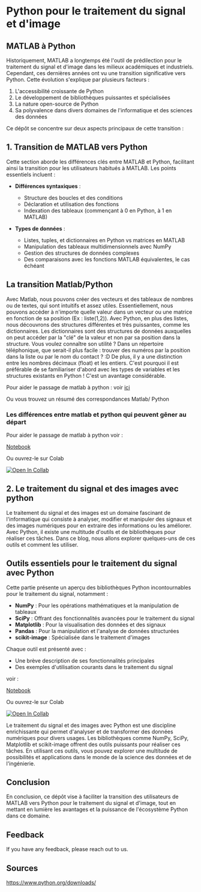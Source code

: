 # Python pour le traitement du signal et d'image
## MATLAB à Python

Historiquement, MATLAB a longtemps été l'outil de prédilection pour le traitement du signal et d'image dans les milieux académiques et industriels. Cependant, ces dernières années ont vu une transition significative vers Python. Cette évolution s'explique par plusieurs facteurs :

1. L'accessibilité croissante de Python
2. Le développement de bibliothèques puissantes et spécialisées
3. La nature open-source de Python
4. Sa polyvalence dans divers domaines de l'informatique et des sciences des données

Ce dépôt se concentre sur deux aspects principaux de cette transition :

## 1. Transition de MATLAB vers Python

Cette section aborde les différences clés entre MATLAB et Python, facilitant ainsi la transition pour les utilisateurs habitués à MATLAB. Les points essentiels incluent :

- **Différences syntaxiques** : 
  - Structure des boucles et des conditions
  - Déclaration et utilisation des fonctions
  - Indexation des tableaux (commençant à 0 en Python, à 1 en MATLAB)

- **Types de données** :
  - Listes, tuples, et dictionnaires en Python vs matrices en MATLAB
  - Manipulation des tableaux multidimensionnels avec NumPy
  - Gestion des structures de données complexes
  - Des comparaisons avec les fonctions MATLAB équivalentes, le cas échéant


## La transition Matlab/Python

Avec Matlab, nous pouvons créer des vecteurs et des tableaux de nombres ou de textes, qui sont intuitifs et assez utiles. Essentiellement, nous pouvons accéder à n'importe quelle valeur dans un vecteur ou une matrice en fonction de sa position (Ex : liste(1,2)). Avec Python, en plus des listes, nous découvrons des structures différentes et très puissantes, comme les dictionnaires. Les dictionnaires sont des structures de données auxquelles on peut accéder par la "clé" de la valeur et non par sa position dans la structure. Vous voulez connaître son utilité ? Dans un répertoire téléphonique, que serait-il plus facile : trouver des numéros par la position dans la liste ou par le nom du contact ? :D De plus, il y a une distinction entre les nombres décimaux (float) et les entiers. C'est pourquoi il est préférable de se familiariser d'abord avec les types de variables et les structures existants en Python ! C'est un avantage considérable.

Pour aider le passage de matlab à python  : voir [ici](https://numpy.org/doc/stable/user/numpy-for-matlab-users.html#general-purpose-equivalents)

Ou vous trouvez un résumé des correspondances  Matlab/ Python

### Les différences entre matlab et python qui peuvent gêner au départ 
Pour aider le passage de matlab à python voir :

[Notebook](https://github.com/Mohamed-sra/Python-pour-le-TS-et-le-TI/blob/main/SI_processing_with%20python/Matlab%20to%20Python.ipynb)

Ou ouvrez-le sur Colab

[![Open In Collab](https://colab.research.google.com/assets/colab-badge.svg)](https://colab.research.google.com/github/Mohamed-sra/Python-pour-le-TS-et-le-TI/blob/main/SI_processing_with%20python/Matlab%20to%20Python.ipynb)

## 2. Le traitement du signal et des images avec python

Le traitement du signal et des images est un domaine fascinant de l'informatique qui consiste à analyser, modifier et manipuler des signaux et des images numériques pour en extraire des informations ou les améliorer. Avec Python, il existe une multitude d'outils et de bibliothèques pour réaliser ces tâches. Dans ce blog, nous allons explorer quelques-uns de ces outils et comment les utiliser.

##  Outils essentiels pour le traitement du signal avec Python

Cette partie présente un aperçu des bibliothèques Python incontournables pour le traitement du signal, notamment :

- **NumPy** : Pour les opérations mathématiques et la manipulation de tableaux
- **SciPy** : Offrant des fonctionnalités avancées pour le traitement du signal
- **Matplotlib** : Pour la visualisation des données et des signaux
- **Pandas** : Pour la manipulation et l'analyse de données structurées
- **scikit-image** : Spécialisée dans le traitement d'images

Chaque outil est présenté avec :
- Une brève description de ses fonctionnalités principales
- Des exemples d'utilisation courants dans le traitement du signal

voir :

[Notebook](https://github.com/Mohamed-sra/Python-pour-le-TS-et-le-TI/blob/main/SI_processing_with%20python/Traitement%20du%20signal%20et%20d'image%20avec%20python.ipynb)

Ou ouvrez-le sur Colab

[![Open In Collab](https://colab.research.google.com/assets/colab-badge.svg)](https://colab.research.google.com/github/Mohamed-sra/Python-pour-le-TS-et-le-TI/blob/main/SI_processing_with%20python/Traitement%20du%20signal%20et%20d'image%20avec%20python.ipynb)


Le traitement du signal et des images avec Python est une discipline enrichissante qui permet d'analyser et de transformer des données numériques pour divers usages. Les bibliothèques comme NumPy, SciPy, Matplotlib et scikit-image offrent des outils puissants pour réaliser ces tâches. En utilisant ces outils, vous pouvez explorer une multitude de possibilités et applications dans le monde de la science des données et de l'ingénierie.

## Conclusion
En conclusion, ce dépôt vise à faciliter la transition des utilisateurs de MATLAB vers Python pour le traitement du signal et d'image, tout en mettant en lumière les avantages et la puissance de l'écosystème Python dans ce domaine.
## Feedback
If you have any feedback, please reach out to us.

## Sources 



https://www.python.org/downloads/
